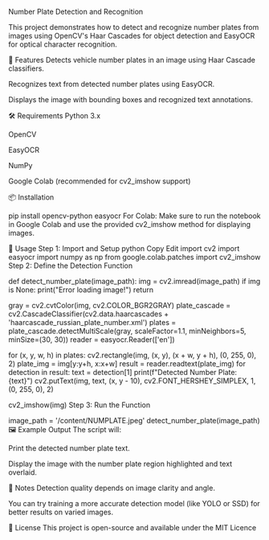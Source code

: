 Number Plate Detection and Recognition

This project demonstrates how to detect and recognize number plates from images using OpenCV's Haar Cascades for object detection and EasyOCR for optical character recognition.

📌 Features Detects vehicle number plates in an image using Haar Cascade classifiers.

Recognizes text from detected number plates using EasyOCR.

Displays the image with bounding boxes and recognized text annotations.

🛠 Requirements Python 3.x

OpenCV

EasyOCR

NumPy

Google Colab (recommended for cv2_imshow support)

📦 Installation

pip install opencv-python easyocr For Colab: Make sure to run the notebook in Google Colab and use the provided cv2_imshow method for displaying images.

📁 Usage Step 1: Import and Setup python Copy Edit import cv2 import easyocr import numpy as np from google.colab.patches import cv2_imshow Step 2: Define the Detection Function

def detect_number_plate(image_path): img = cv2.imread(image_path) if img is None: print("Error loading image!") return

gray = cv2.cvtColor(img, cv2.COLOR_BGR2GRAY)
plate_cascade = cv2.CascadeClassifier(cv2.data.haarcascades + 'haarcascade_russian_plate_number.xml')
plates = plate_cascade.detectMultiScale(gray, scaleFactor=1.1, minNeighbors=5, minSize=(30, 30))
reader = easyocr.Reader(['en'])

for (x, y, w, h) in plates:
    cv2.rectangle(img, (x, y), (x + w, y + h), (0, 255, 0), 2)
    plate_img = img[y:y+h, x:x+w]
    result = reader.readtext(plate_img)
    for detection in result:
        text = detection[1]
        print(f"Detected Number Plate: {text}")
        cv2.putText(img, text, (x, y - 10), cv2.FONT_HERSHEY_SIMPLEX, 1, (0, 255, 0), 2)

cv2_imshow(img)
Step 3: Run the Function

image_path = '/content/NUMPLATE.jpeg' detect_number_plate(image_path) 🖼 Example Output The script will:

Print the detected number plate text.

Display the image with the number plate region highlighted and text overlaid.

📌 Notes Detection quality depends on image clarity and angle.

You can try training a more accurate detection model (like YOLO or SSD) for better results on varied images.

📄 License This project is open-source and available under the MIT Licence
